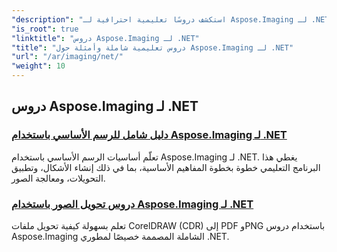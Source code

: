 ```yaml
---
"description": "استكشف دروسًا تعليمية احترافية لـ Aspose.Imaging لـ .NET. تعلّم كيفية التعامل مع الصور وتحويلها ومعالجتها من خلال أدلة مفصلة وأمثلة برمجية ورؤى عملية. مثالي للمطورين الذين يسعون إلى تبسيط مهام معالجة الصور في تطبيقات .NET."
"is_root": true
"linktitle": "دروس Aspose.Imaging لـ .NET"
"title": "دروس تعليمية شاملة وأمثلة حول Aspose.Imaging لـ .NET"
"url": "/ar/imaging/net/"
"weight": 10
---
```


## دروس Aspose.Imaging لـ .NET
### [دليل شامل للرسم الأساسي باستخدام Aspose.Imaging لـ .NET](./guide-to-basic-drawing/)
تعلّم أساسيات الرسم الأساسي باستخدام Aspose.Imaging لـ .NET. يغطي هذا البرنامج التعليمي خطوة بخطوة المفاهيم الأساسية، بما في ذلك إنشاء الأشكال، وتطبيق التحويلات، ومعالجة الصور.
### [دروس تحويل الصور باستخدام Aspose.Imaging لـ .NET](./image-conversion/)
تعلم بسهولة كيفية تحويل ملفات CorelDRAW (CDR) إلى PDF وPNG باستخدام دروس Aspose.Imaging الشاملة المصممة خصيصًا لمطوري .NET.
